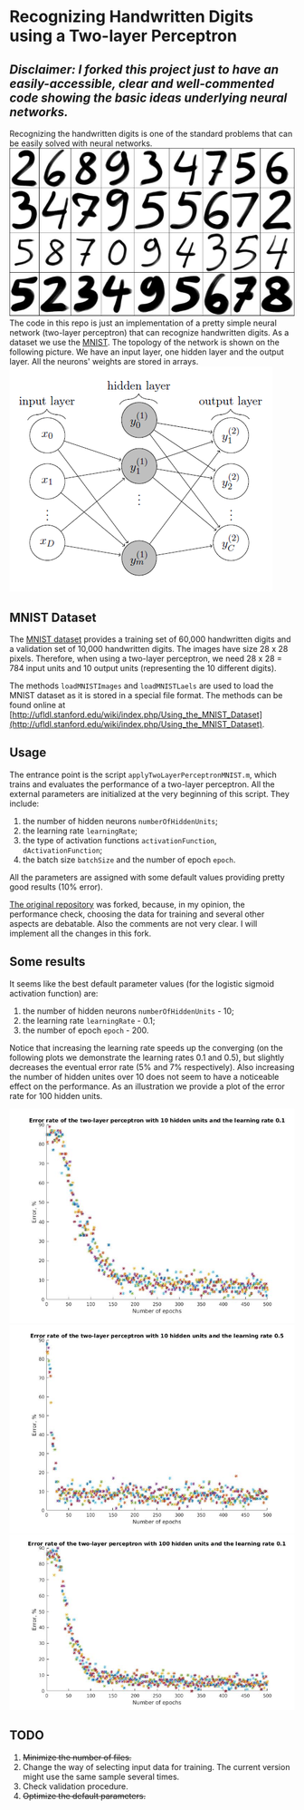 # Recognizing Handwritten Digits using a Two-layer Perceptron

## *Disclaimer: I forked this project just to have an easily-accessible, clear and well-commented code showing the basic ideas underlying neural networks.*

Recognizing the handwritten digits is one of the standard problems that can be easily solved with neural networks. 
![HandwrittenDigits](pictures/handwritten_digits.jpg)
The code in this repo is just an implementation of a pretty simple neural network (two-layer perceptron) that can recognize handwritten digits. As a dataset we use the [MNIST](http://yann.lecun.com/exdb/mnist/). The topology of the network is shown on the following picture. We have an input layer, one hidden layer and the output layer. All the neurons' weights are stored in arrays. ![Topology](pictures/Two-layer-Perceptron.png)

## MNIST Dataset

The [MNIST dataset](http://yann.lecun.com/exdb/mnist/) provides a training set of 60,000 handwritten digits and a validation set of 10,000 handwritten digits. The images have size 28 x 28 pixels. Therefore, when using a two-layer perceptron, we need 28 x 28 = 784 input units and 10 output units (representing the 10 different digits).

The methods `loadMNISTImages` and `loadMNISTLaels` are used to load the MNIST dataset as it is stored in a special file format. The methods can be found online at [http://ufldl.stanford.edu/wiki/index.php/Using_the_MNIST_Dataset](http://ufldl.stanford.edu/wiki/index.php/Using_the_MNIST_Dataset).

## Usage

The entrance point is the script `applyTwoLayerPerceptronMNIST.m`, which trains and evaluates the performance of a two-layer perceptron. All the external parameters are initialized at the very beginning of this script. They include:

1. the number of hidden neurons `numberOfHiddenUnits`;
2. the learning rate `learningRate`;
3. the type of activation functions `activationFunction`, `dActivationFunction`;
4. the batch size `batchSize` and the number of epoch `epoch`.

All the parameters are assigned with some default values providing pretty good results (10% error).

[The original repository](https://github.com/davidstutz/matlab-mnist-two-layer-perceptron) was forked, because, in my opinion, the performance check, choosing the data for training and several other aspects are debatable. Also the comments are not very clear. I will implement all the changes in this fork.

## Some results

It seems like the best default parameter values (for the logistic sigmoid activation function) are:

1. the number of hidden neurons `numberOfHiddenUnits` - 10;
2. the learning rate `learningRate` - 0.1;
4. the number of epoch `epoch` - 200.

Notice that increasing the learning rate speeds up the converging (on the following plots we demonstrate the learning rates 0.1 and 0.5), but slightly decreases the eventual error rate (5% and 7% respectively). Also increasing the number of hidden unites over 10 does not seem to have a noticeable effect on the performance. As an illustration we provide a plot of the error rate for 100 hidden units.

![Hid10Learn01](pictures/Hid10Learn01.jpg)
![Hid10Learn05](pictures/Hid10Learn05.jpg)
![Hid100Learn01](pictures/Hid100Learn01.jpg)

## TODO

1. ~~Minimize the number of files.~~
2. Change the way of selecting input data for training. The current version might use the same sample several times.
3. Check validation procedure.
4. ~~Optimize the default parameters.~~
